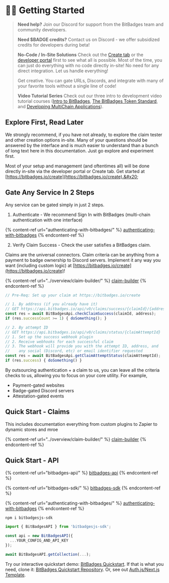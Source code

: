 # 🚴‍♂️ Getting Started

> **Need help?** Join our Discord for support from the BitBadges team and community developers.
>
> **Need $BADGE credits?** Contact us on Discord - we offer subsidized credits for developers during beta!
>
> **No-Code / In-Site Solutions** Check out the [Create tab](https://bitbadges.io/create) or the [developer portal](https://bitbadges.io/developer) first to see what all is possible. Most of the time, you can just do everything with no code directly in-site! No need for any direct integration. Let us handle everything!
>
> Get creative. You can gate URLs, Discords, and integrate with many of your favorite tools without a single line of code!
>
> **Video Tutorial Series** Check out our three intro to development video tutorial courses ([Intro to BitBadges](https://www.udemy.com/course/multichain-dapps/learn/), [The BitBadges Token Standard](https://www.udemy.com/course/multichain/learn/lecture/46271653#overview), and [Developing MultiChain Applications](https://www.udemy.com/course/crosschain-dapps/learn/lecture/46271733#overview)).

## Explore First, Read Later

We strongly recommend, if you have not already, to explore the claim tester and other creation options in-site. Many of your questions should be answered by the interface and is much easier to understand than a bunch of long text here in this documentation. Just go explore and experiment first.

Most of your setup and management (and oftentimes all) will be done directly in-site via the developer portal or Create tab. Get started at [https://bitbadges.io/create](https://bitbadges.io/create).&#x20;

## Gate Any Service In 2 Steps

Any service can be gated simply in just 2 steps.

1. Authenticate - We recommend Sign In with BitBadges (multi-chain authentication with one interface)

{% content-ref url="authenticating-with-bitbadges/" %}
[authenticating-with-bitbadges](authenticating-with-bitbadges/)
{% endcontent-ref %}

2. Verify Claim Success - Check the user satisfies a BitBadges claim.&#x20;

Claims are the universal connectors. Claim criteria can be anything from a payment to badge ownership to Discord servers. Implement it any way you want (including custom logic) at [https://bitbadges.io/create](https://bitbadges.io/create)!

{% content-ref url="../overview/claim-builder/" %}
[claim-builder](../overview/claim-builder/)
{% endcontent-ref %}

```typescript
// Pre-Req: Set up your claim at https://bitbadges.io/create

// 1. By address (if you already have it)
// GET https://api.bitbadges.io/api/v0/claims/success/{claimId}/{address}
const res = await BitBadgesApi.checkClaimSuccess(claimId, address);
if (res.successCount >= 1) { doSomething(); }

// 2. By attempt ID 
// GET https://api.bitbadges.io/api/v0/claims/status/{claimAttemptId}
// 1. Set up the success webhook plugin 
// 2. Receive webhooks for each successful claim
// 3. The webhook will provide you with the attempt ID, address, and
//    any social (Discord, etc) or email identifier requested
const res = await BitBadgesApi.getClaimAttemptStatus(claimAttemptId);
if (res.success) { doSomething() }
```

By outsourcing authentication + a claim to us, you can leave all the criteria checks to us, allowing you to focus on your core utility. For example,

* Payment-gated websites
* Badge-gated Discord servers
* Attestation-gated events

## Quick Start - Claims

This includes documentation everything from custom plugins to Zapier to dynamic stores and mroe

{% content-ref url="../overview/claim-builder/" %}
[claim-builder](../overview/claim-builder/)
{% endcontent-ref %}

## Quick Start - API

{% content-ref url="bitbadges-api/" %}
[bitbadges-api](bitbadges-api/)
{% endcontent-ref %}

{% content-ref url="bitbadges-sdk/" %}
[bitbadges-sdk](bitbadges-sdk/)
{% endcontent-ref %}

{% content-ref url="authenticating-with-bitbadges/" %}
[authenticating-with-bitbadges](authenticating-with-bitbadges/)
{% endcontent-ref %}

```bash
npm i bitbadgesjs-sdk
```

```ts
import { BitBadgesAPI } from 'bitbadgesjs-sdk';

const api = new BitBadgesAPI({
  ...YOUR_CONFIG_AND_API_KEY
});

await BitBadgesAPI.getCollection(...);
```

Try our interactive quickstart demo: [BitBadges Quickstart](https://bitbadges.io/quickstart). If that is what you need, clone it: [BitBadges Quickstart Repository](https://github.com/BitBadges/bitbadges-quickstart). Or, see out [Auth.js/Next.js Template](https://github.com/BitBadges/bitbadges-authjs-example).
